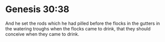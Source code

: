 # Genesis 30:38

And he set the rods which he had pilled before the flocks in the gutters in the watering troughs when the flocks came to drink, that they should conceive when they came to drink.